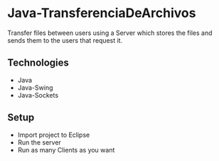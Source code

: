 # Java-TransferenciaDeArchivos
Transfer files between users using a Server which stores the files and sends them to the users that request it.

## Technologies
* Java
* Java-Swing
* Java-Sockets

## Setup
* Import project to Eclipse
* Run the server
* Run as many Clients as you want

